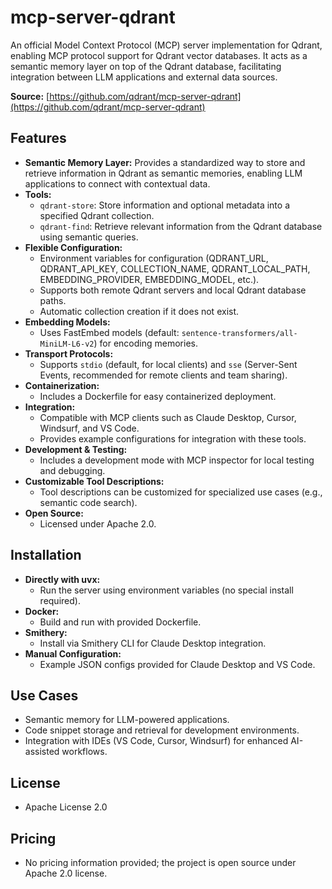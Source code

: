 # mcp-server-qdrant

An official Model Context Protocol (MCP) server implementation for Qdrant, enabling MCP protocol support for Qdrant vector databases. It acts as a semantic memory layer on top of the Qdrant database, facilitating integration between LLM applications and external data sources.

**Source:** [https://github.com/qdrant/mcp-server-qdrant](https://github.com/qdrant/mcp-server-qdrant)

## Features

- **Semantic Memory Layer:** Provides a standardized way to store and retrieve information in Qdrant as semantic memories, enabling LLM applications to connect with contextual data.
- **Tools:**
  - `qdrant-store`: Store information and optional metadata into a specified Qdrant collection.
  - `qdrant-find`: Retrieve relevant information from the Qdrant database using semantic queries.
- **Flexible Configuration:**
  - Environment variables for configuration (QDRANT_URL, QDRANT_API_KEY, COLLECTION_NAME, QDRANT_LOCAL_PATH, EMBEDDING_PROVIDER, EMBEDDING_MODEL, etc.).
  - Supports both remote Qdrant servers and local Qdrant database paths.
  - Automatic collection creation if it does not exist.
- **Embedding Models:**
  - Uses FastEmbed models (default: `sentence-transformers/all-MiniLM-L6-v2`) for encoding memories.
- **Transport Protocols:**
  - Supports `stdio` (default, for local clients) and `sse` (Server-Sent Events, recommended for remote clients and team sharing).
- **Containerization:**
  - Includes a Dockerfile for easy containerized deployment.
- **Integration:**
  - Compatible with MCP clients such as Claude Desktop, Cursor, Windsurf, and VS Code.
  - Provides example configurations for integration with these tools.
- **Development & Testing:**
  - Includes a development mode with MCP inspector for local testing and debugging.
- **Customizable Tool Descriptions:**
  - Tool descriptions can be customized for specialized use cases (e.g., semantic code search).
- **Open Source:**
  - Licensed under Apache 2.0.

## Installation

- **Directly with uvx:**
  - Run the server using environment variables (no special install required).
- **Docker:**
  - Build and run with provided Dockerfile.
- **Smithery:**
  - Install via Smithery CLI for Claude Desktop integration.
- **Manual Configuration:**
  - Example JSON configs provided for Claude Desktop and VS Code.

## Use Cases

- Semantic memory for LLM-powered applications.
- Code snippet storage and retrieval for development environments.
- Integration with IDEs (VS Code, Cursor, Windsurf) for enhanced AI-assisted workflows.

## License

- Apache License 2.0

## Pricing

- No pricing information provided; the project is open source under Apache 2.0 license.